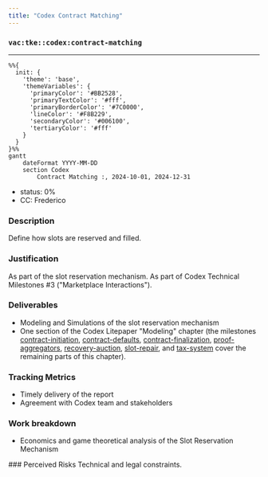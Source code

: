 ```yaml
---
title: "Codex Contract Matching"
---
```

### `vac:tke::codex:contract-matching`
---

```mermaid
%%{ 
  init: { 
    'theme': 'base', 
    'themeVariables': { 
      'primaryColor': '#BB2528', 
      'primaryTextColor': '#fff', 
      'primaryBorderColor': '#7C0000', 
      'lineColor': '#F8B229', 
      'secondaryColor': '#006100', 
      'tertiaryColor': '#fff' 
    } 
  } 
}%%
gantt
	dateFormat YYYY-MM-DD
	section Codex
		Contract Matching :, 2024-10-01, 2024-12-31
```

- status: 0%
- CC: Frederico

### Description
Define how slots are reserved and filled.

### Justification
As part of the slot reservation mechanism. As part of Codex Technical Milestones #3 ("Marketplace Interactions").

### Deliverables
- Modeling and Simulations of the slot reservation mechanism
- One section of the Codex Litepaper "Modeling" chapter (the milestones [contract-initiation](contract-initiation.md), [contract-defaults](contract-defaults.md), [contract-finalization](contract-finalization.md), [proof-aggregators](proof-aggregators.md), [recovery-auction](recovery-auction.md), [slot-repair](slot-repair.md), and [tax-system](tax-system.md) cover the remaining parts of this chapter).

### Tracking Metrics
- Timely delivery of the report
- Agreement with Codex team and stakeholders

### Work breakdown
- Economics and game theoretical analysis of the Slot Reservation Mechanism

### Perceived Risks
Technical and legal constraints.
